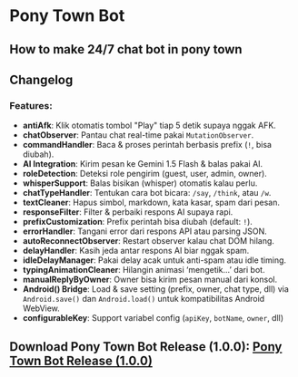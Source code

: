 # Pony Town Bot

## How to make 24/7 chat bot in pony town

## Changelog

### Features:

- **antiAfk**: Klik otomatis tombol "Play" tiap 5 detik supaya nggak AFK.
- **chatObserver**: Pantau chat real-time pakai `MutationObserver`.
- **commandHandler**: Baca & proses perintah berbasis prefix (`!`, bisa diubah).
- **AI Integration**: Kirim pesan ke Gemini 1.5 Flash & balas pakai AI.
- **roleDetection**: Deteksi role pengirim (guest, user, admin, owner).
- **whisperSupport**: Balas bisikan (whisper) otomatis kalau perlu.
- **chatTypeHandler**: Tentukan cara bot bicara: `/say`, `/think`, atau `/w`.
- **textCleaner**: Hapus simbol, markdown, kata kasar, spam dari pesan.
- **responseFilter**: Filter & perbaiki respons AI supaya rapi.
- **prefixCustomization**: Prefix perintah bisa diubah (default: `!`).
- **errorHandler**: Tangani error dari respons API atau parsing JSON.
- **autoReconnectObserver**: Restart observer kalau chat DOM hilang.
- **delayHandler**: Kasih jeda antar respons AI biar nggak spam.
- **idleDelayManager**: Pakai delay acak untuk anti-spam atau idle timing.
- **typingAnimationCleaner**: Hilangin animasi ‘mengetik...’ dari bot.
- **manualReplyByOwner**: Owner bisa kirim pesan manual dari konsol.
- **Android() Bridge**: Load & save setting (prefix, owner, chat type, dll) via `Android.save()` dan `Android.load()` untuk kompatibilitas Android WebView.
- **configurableKey**: Support variabel config (`apiKey`, `botName`, `owner`, dll)
  
## Download Pony Town Bot Release (1.0.0): [Pony Town Bot Release (1.0.0)](https://www.instagram.com/p/DIqEDweyxzg/?igsh=NHNraTB5MXpkZmJx)
